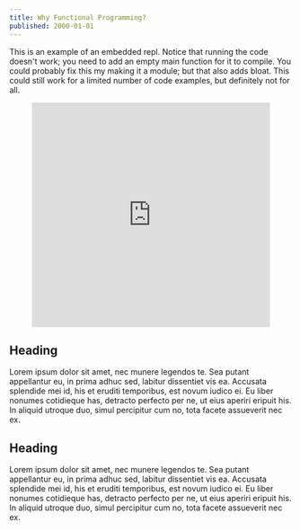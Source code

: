```yaml
---
title: Why Functional Programming?
published: 2000-01-01
---
```


This is an example of an embedded repl. Notice that running the code doesn't
work; you need to add an empty main function for it to compile. You could
probably fix this my making it a module; but that also adds bloat. This could
still work for a limited number of code examples, but definitely not for all.

<figure class="repl-wrapper">
<iframe height="400px" width="100%"
src="https://repl.it/@cs43/Quicksort?lite=true" scrolling="no" frameborder="no"
allowtransparency="true" allowfullscreen="true" sandbox="allow-forms
allow-pointer-lock allow-popups allow-same-origin allow-scripts
allow-modals"></iframe>
</figure>

## Heading

Lorem ipsum dolor sit amet, nec munere legendos te. Sea putant appellantur eu,
in prima adhuc sed, labitur dissentiet vis ea. Accusata splendide mei id, his et
eruditi temporibus, est novum iudico ei. Eu liber nonumes cotidieque has,
detracto perfecto per ne, ut eius aperiri eripuit his. In aliquid utroque duo,
simul percipitur cum no, tota facete assueverit nec ex.

## Heading

Lorem ipsum dolor sit amet, nec munere legendos te. Sea putant appellantur eu,
in prima adhuc sed, labitur dissentiet vis ea. Accusata splendide mei id, his et
eruditi temporibus, est novum iudico ei. Eu liber nonumes cotidieque has,
detracto perfecto per ne, ut eius aperiri eripuit his. In aliquid utroque duo,
simul percipitur cum no, tota facete assueverit nec ex.
